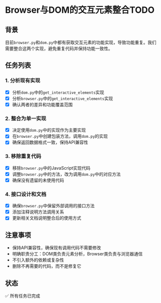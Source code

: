 # Browser与DOM的交互元素整合TODO

## 背景
目前`browser.py`和`dom.py`中都有获取交互元素的功能实现，导致功能重复。我们需要整合这两个实现，避免重复代码并保持功能一致性。

## 任务列表

### 1. 分析现有实现
- [x] 分析`dom.py`中的`get_interactive_elements`实现
- [x] 分析`browser.py`中的`get_interactive_elements`实现
- [x] 确认两者的差异和功能覆盖范围

### 2. 整合为单一实现
- [x] 决定使用`dom.py`中的实现作为主要实现
- [x] 在`browser.py`中创建包装方法，调用`dom.py`的实现
- [x] 确保返回数据格式一致，保持API兼容性

### 3. 移除重复代码
- [x] 移除`browser.py`中的JavaScript实现代码
- [x] 调整`browser.py`中的方法，改为调用`dom.py`中的对应方法
- [x] 确保没有遗留的未使用代码

### 4. 接口设计和文档
- [x] 确保`browser.py`中保留外部调用的接口方法
- [x] 添加注释说明方法调用关系
- [x] 更新相关文档说明整合后的使用方式

## 注意事项
- 保持API兼容性，确保现有调用代码不需要修改
- 明确职责分工：DOM类负责元素分析，Browser类负责与浏览器通信
- 不引入额外的依赖或复杂性
- 删除不再需要的代码，而不是修复它

## 状态
✅ 所有任务已完成
